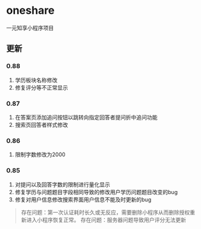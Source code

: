 # oneshare
一元知享小程序项目
## 更新
### 0.88
1.  学历板块名称修改
2.  修复评分等不正常显示
### 0.87
1.  在答案页添加追问按钮以跳转向指定回答者提问折中追问功能
2.  搜索页回答者样式修改
### 0.86
1.  限制字数修改为2000
### 0.85
1.  对提问以及回答字数的限制进行量化显示
2.  修复学历与问题题目字段相同导致的修改用户学历问题题目改变的bug
3.  修复对用户信息修改搜索界面用户信息不能及时更新的bug

> 存在问题：第一次认证耗时长久或无反应，需要删除小程序从而删除授权重新进入小程序恢复正常。
> 存在问题：服务器问题导致用户评分无法更新